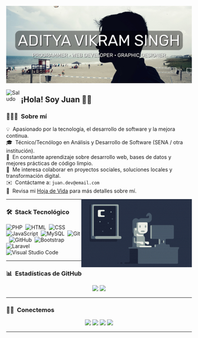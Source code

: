 ![Juan Developer Banner](https://raw.githubusercontent.com/AVS1508/AVS1508/master/assets/Aditya%20Vikram%20Singh%20Banner.jpg)

<img alt="Saludo" src="./assets/Hand%20Wave.gif" width='40' align="left"/><h2>¡Hola! Soy Juan 👨‍💻</h2>

### 👨🏻‍💻 &nbsp;Sobre mí

💡 &nbsp;Apasionado por la tecnología, el desarrollo de software y la mejora continua.\
🎓 &nbsp;Técnico/Tecnólogo en Análisis y Desarrollo de Software (SENA / otra institución).\
🌱 &nbsp;En constante aprendizaje sobre desarrollo web, bases de datos y mejores prácticas de código limpio.\
💬 &nbsp;Me interesa colaborar en proyectos sociales, soluciones locales y transformación digital.\
✉️ &nbsp;Contáctame a: `juan.dev@email.com`\
📄 &nbsp;Revisa mi [Hoja de Vida](https://link-a-tu-cv.com) para más detalles sobre mí.

<img alt="Coding de noche" src="https://raw.githubusercontent.com/AVS1508/AVS1508/master/assets/Night-Coding.gif" align="right"/>

---

### 🛠 &nbsp;Stack Tecnológico

![PHP](https://img.shields.io/badge/-PHP-05122A?style=flat&logo=php&logoColor=8892BF)&nbsp;
![HTML](https://img.shields.io/badge/-HTML-05122A?style=flat&logo=HTML5)&nbsp;
![CSS](https://img.shields.io/badge/-CSS-05122A?style=flat&logo=CSS3&logoColor=1572B6)&nbsp;
![JavaScript](https://img.shields.io/badge/-JavaScript-05122A?style=flat&logo=javascript)&nbsp;
![MySQL](https://img.shields.io/badge/-MySQL-05122A?style=flat&logo=mysql)&nbsp;
![Git](https://img.shields.io/badge/-Git-05122A?style=flat&logo=git)&nbsp;
![GitHub](https://img.shields.io/badge/-GitHub-05122A?style=flat&logo=github)&nbsp;
![Bootstrap](https://img.shields.io/badge/-Bootstrap-05122A?style=flat&logo=bootstrap)\
![Laravel](https://img.shields.io/badge/-Laravel-05122A?style=flat&logo=laravel)&nbsp;
![Visual Studio Code](https://img.shields.io/badge/-VS%20Code-05122A?style=flat&logo=visual-studio-code)&nbsp;

---

### 📊 &nbsp;Estadísticas de GitHub

<p align="center">
  <img height="180em" src="https://github-readme-stats.vercel.app/api?username=juanusuario&show_icons=true&theme=tokyonight&include_all_commits=true&count_private=true"/>
  <img height="180em" src="https://github-readme-stats.vercel.app/api/top-langs/?username=juanusuario&layout=compact&langs_count=8&theme=tokyonight"/>
</p>

---

### 🤝🏻 &nbsp;Conectemos

<p align="center">
<a href="https://www.linkedin.com/in/juan-dev/"><img src="https://img.shields.io/badge/-LinkedIn-0077B5?style=flat&logo=linkedin&logoColor=white"/></a>
<a href="mailto:juan.dev@email.com"><img src="https://img.shields.io/badge/-juan.dev@email.com-D14836?style=flat&logo=gmail&logoColor=white"/></a>
<a href="https://github.com/juanusuario"><img src="https://img.shields.io/badge/-GitHub-181717?style=flat&logo=github&logoColor=white"/></a>
<a href="https://tuportafolio.netlify.app"><img src="https://img.shields.io/badge/-Portafolio%20Web-3423A6?style=flat&logo=Google-Chrome&logoColor=white"/></a>
</p>

---


